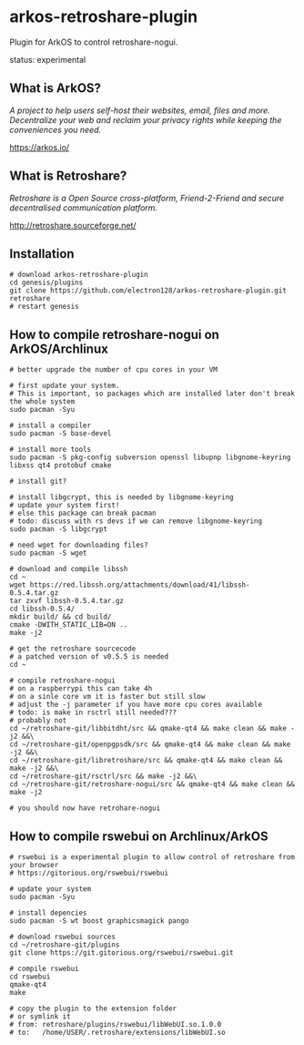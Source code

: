 arkos-retroshare-plugin
=======================

Plugin for ArkOS to control retroshare-nogui.

status: experimental

What is ArkOS?
--------------
*A project to help users self-host their websites, email, files and more.
Decentralize your web and reclaim your privacy rights while keeping the conveniences you need.*

https://arkos.io/

What is Retroshare?
-------------------
*Retroshare is a Open Source cross-platform, Friend-2-Friend and secure decentralised communication platform.*

http://retroshare.sourceforge.net/

Installation
------------
	# download arkos-retroshare-plugin
	cd genesis/plugins
	git clone https://github.com/electron128/arkos-retroshare-plugin.git retroshare
	# restart genesis

How to compile retroshare-nogui on ArkOS/Archlinux
--------------------------------------------------
	# better upgrade the number of cpu cores in your VM

	# first update your system.
	# This is important, so packages which are installed later don't break the whole system
	sudo pacman -Syu

	# install a compiler
	sudo pacman -S base-devel

	# install more tools
	sudo pacman -S pkg-config subversion openssl libupnp libgnome-keyring libxss qt4 protobuf cmake

	# install git?

	# install libgcrypt, this is needed by libgnome-keyring
	# update your system first!
	# else this package can break pacman
	# todo: discuss with rs devs if we can remove libgnome-keyring
	sudo pacman -S libgcrypt

	# need wget for downloading files?
	sudo pacman -S wget

	# download and compile libssh
	cd ~
	wget https://red.libssh.org/attachments/download/41/libssh-0.5.4.tar.gz
	tar zxvf libssh-0.5.4.tar.gz
	cd libssh-0.5.4/
	mkdir build/ && cd build/
	cmake -DWITH_STATIC_LIB=ON ..
	make -j2

	# get the retroshare sourcecode
	# a patched version of v0.5.5 is needed
	cd ~

	# compile retroshare-nogui
	# on a raspberrypi this can take 4h
	# on a sinle core vm it is faster but still slow
	# adjust the -j parameter if you have more cpu cores available
	# todo: is make in rsctrl still needed???
	# probably not
	cd ~/retroshare-git/libbitdht/src && qmake-qt4 && make clean && make -j2 &&\
	cd ~/retroshare-git/openpgpsdk/src && qmake-qt4 && make clean && make -j2 &&\
	cd ~/retroshare-git/libretroshare/src && qmake-qt4 && make clean && make -j2 &&\
	cd ~/retroshare-git/rsctrl/src && make -j2 &&\
	cd ~/retroshare-git/retroshare-nogui/src && qmake-qt4 && make clean && make -j2

	# you should now have retrohare-nogui

How to compile rswebui on Archlinux/ArkOS
-----------------------------------------
	# rswebui is a experimental plugin to allow control of retroshare from your browser
	# https://gitorious.org/rswebui/rswebui

	# update your system
	sudo pacman -Syu

	# install depencies
	sudo pacman -S wt boost graphicsmagick pango

	# download rswebui sources
	cd ~/retroshare-git/plugins
	git clone https://git.gitorious.org/rswebui/rswebui.git

	# compile rswebui
	cd rswebui
	qmake-qt4
	make

	# copy the plugin to the extension folder
	# or symlink it
	# from: retroshare/plugins/rswebui/libWebUI.so.1.0.0
	# to:   /home/USER/.retroshare/extensions/libWebUI.so


